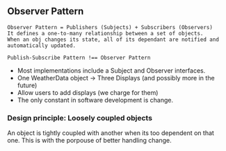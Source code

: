## Observer Pattern

```
Observer Pattern = Publishers (Subjects) + Subscribers (Observers)
It defines a one-to-many relationship between a set of objects.
When an obj changes its state, all of its dependant are notified and automatically updated.
```

```
Publish-Subscribe Pattern !== Observer Pattern
```

- Most implementations include a Subject and Observer interfaces.
- One WeatherData object -> Three Displays (and possibly more in the future)
- Allow users to add displays (we charge for them)
- The only constant in software development is change.

### Design principle: Loosely coupled objects
An object is tightly coupled with another when its too dependent on that one. This is with the porpouse of better handling change.
